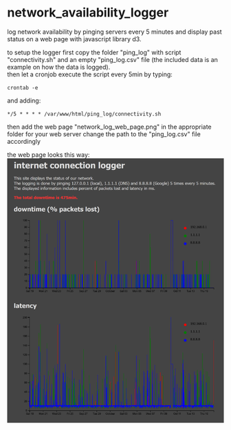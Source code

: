 # network_availability_logger
log network availability by pinging servers every 5 minutes and display past status on a web page with javascript library d3.

to setup the logger first copy the folder "ping_log" with script "connectivity.sh" and an empty "ping_log.csv" file (the included data is an example on how the data is logged). \
then let a cronjob execute the script every 5min by typing:
```
crontab -e
```
and adding:
```
*/5 * * * * /var/www/html/ping_log/connectivity.sh
```
then add the web page "network_log_web_page.png" in the appropriate folder for your web server change the path to the "ping_log.csv" file accordingly

the web page looks this way: \
<img src="network_log_web_page.png">
